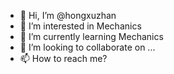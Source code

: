 - 👋 Hi, I’m @hongxuzhan
- 👀 I’m interested in Mechanics
- 🌱 I’m currently learning Mechanics
- 💞️ I’m looking to collaborate on ...
- 📫 How to reach me?

<!---
hongxuzhan/hongxuzhan is a ✨ special ✨ repository because its `README.md` (this file) appears on your GitHub profile.
You can click the Preview link to take a look at your changes.
--->
